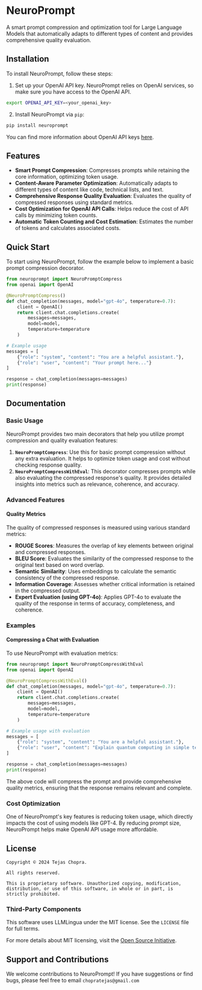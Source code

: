 # NeuroPrompt

A smart prompt compression and optimization tool for Large Language Models that automatically adapts to different types of content and provides comprehensive quality evaluation.

## Installation

To install NeuroPrompt, follow these steps:

1. Set up your OpenAI API key. NeuroPrompt relies on OpenAI services, so make sure you have access to the OpenAI API.

```bash
export OPENAI_API_KEY=<your_openai_key>
```

2. Install NeuroPrompt via `pip`:

```bash
pip install neuroprompt
```

You can find more information about OpenAI API keys [here](https://beta.openai.com/signup/).

## Features

- **Smart Prompt Compression**: Compresses prompts while retaining the core information, optimizing token usage.
- **Content-Aware Parameter Optimization**: Automatically adapts to different types of content like code, technical lists, and text.
- **Comprehensive Response Quality Evaluation**: Evaluates the quality of compressed responses using standard metrics.
- **Cost Optimization for OpenAI API Calls**: Helps reduce the cost of API calls by minimizing token counts.
- **Automatic Token Counting and Cost Estimation**: Estimates the number of tokens and calculates associated costs.

## Quick Start

To start using NeuroPrompt, follow the example below to implement a basic prompt compression decorator.

```python
from neuroprompt import NeuroPromptCompress
from openai import OpenAI

@NeuroPromptCompress()
def chat_completion(messages, model="gpt-4o", temperature=0.7):
    client = OpenAI()
    return client.chat.completions.create(
        messages=messages,
        model=model,
        temperature=temperature
    )

# Example usage
messages = [
    {"role": "system", "content": "You are a helpful assistant."},
    {"role": "user", "content": "Your prompt here..."}
]

response = chat_completion(messages=messages)
print(response)
```

## Documentation

### Basic Usage

NeuroPrompt provides two main decorators that help you utilize prompt compression and quality evaluation features:

1. **`NeuroPromptCompress`**: Use this for basic prompt compression without any extra evaluation. It helps to optimize token usage and cost without checking response quality.
2. **`NeuroPromptCompressWithEval`**: This decorator compresses prompts while also evaluating the compressed response's quality. It provides detailed insights into metrics such as relevance, coherence, and accuracy.

### Advanced Features

#### Quality Metrics

The quality of compressed responses is measured using various standard metrics:

- **ROUGE Scores**: Measures the overlap of key elements between original and compressed responses.
- **BLEU Score**: Evaluates the similarity of the compressed response to the original text based on word overlap.
- **Semantic Similarity**: Uses embeddings to calculate the semantic consistency of the compressed response.
- **Information Coverage**: Assesses whether critical information is retained in the compressed output.
- **Expert Evaluation (using GPT-4o)**: Applies GPT-4o to evaluate the quality of the response in terms of accuracy, completeness, and coherence.

### Examples

#### Compressing a Chat with Evaluation

To use NeuroPrompt with evaluation metrics:

```python
from neuroprompt import NeuroPromptCompressWithEval
from openai import OpenAI

@NeuroPromptCompressWithEval()
def chat_completion(messages, model="gpt-4o", temperature=0.7):
    client = OpenAI()
    return client.chat.completions.create(
        messages=messages,
        model=model,
        temperature=temperature
    )

# Example usage with evaluation
messages = [
    {"role": "system", "content": "You are a helpful assistant."},
    {"role": "user", "content": "Explain quantum computing in simple terms."}
]

response = chat_completion(messages=messages)
print(response)
```

The above code will compress the prompt and provide comprehensive quality metrics, ensuring that the response remains relevant and complete.

### Cost Optimization

One of NeuroPrompt's key features is reducing token usage, which directly impacts the cost of using models like GPT-4. By reducing prompt size, NeuroPrompt helps make OpenAI API usage more affordable.

## License

```
Copyright © 2024 Tejas Chopra.

All rights reserved.

This is proprietary software. Unauthorized copying, modification, distribution, or use of this software, in whole or in part, is strictly prohibited.
```

### Third-Party Components

This software uses LLMLingua under the MIT license. See the `LICENSE` file for full terms.

For more details about MIT licensing, visit the [Open Source Initiative](https://opensource.org/licenses/MIT).

## Support and Contributions

We welcome contributions to NeuroPrompt! If you have suggestions or find bugs, please feel free to email `chopratejas@gmail.com`
